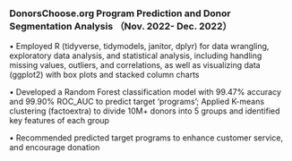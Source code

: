 ### DonorsChoose.org Program Prediction and Donor Segmentation Analysis （Nov. 2022- Dec. 2022）
• Employed R (tidyverse, tidymodels, janitor, dplyr) for data wrangling, exploratory data analysis, and statistical analysis, including handling missing values, outliers, and correlations, as well as visualizing data (ggplot2) with box plots and stacked column charts

• Developed a Random Forest classification model with 99.47% accuracy and 99.90% ROC_AUC to predict target ‘programs’; Applied K-means clustering (factoextra) to divide 10M+ donors into 5 groups and identified key features of each group

• Recommended predicted target programs to enhance customer service, and encourage donation
